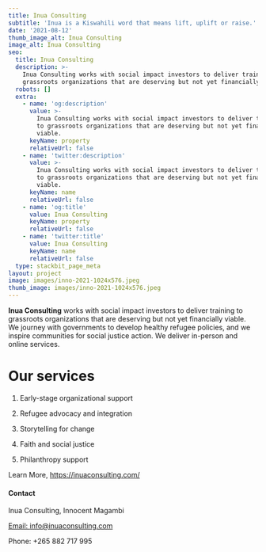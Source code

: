 ```yaml
---
title: Inua Consulting
subtitle: 'Inua is a Kiswahili word that means lift, uplift or raise.'
date: '2021-08-12'
thumb_image_alt: Inua Consulting
image_alt: Inua Consulting
seo:
  title: Inua Consulting
  description: >-
    Inua Consulting works with social impact investors to deliver training to
    grassroots organizations that are deserving but not yet financially viable.
  robots: []
  extra:
    - name: 'og:description'
      value: >-
        Inua Consulting works with social impact investors to deliver training
        to grassroots organizations that are deserving but not yet financially
        viable.
      keyName: property
      relativeUrl: false
    - name: 'twitter:description'
      value: >-
        Inua Consulting works with social impact investors to deliver training
        to grassroots organizations that are deserving but not yet financially
        viable.
      keyName: name
      relativeUrl: false
    - name: 'og:title'
      value: Inua Consulting
      keyName: property
      relativeUrl: false
    - name: 'twitter:title'
      value: Inua Consulting
      keyName: name
      relativeUrl: false
  type: stackbit_page_meta
layout: project
image: images/inno-2021-1024x576.jpeg
thumb_image: images/inno-2021-1024x576.jpeg
---
```

**Inua Consulting** works with social impact investors to deliver training to grassroots organizations that are deserving but not yet financially viable. We journey with governments to develop healthy refugee policies, and we inspire communities for social justice action. We deliver in-person and online services.

# Our services

1.  Early-stage organizational support

2.  Refugee advocacy and integration

3.  Storytelling for change

4.  Faith and social justice

5.  Philanthropy support

Learn More, <https://inuaconsulting.com/>

#### Contact

Inua Consulting, Innocent Magambi

[Email: info@inuaconsulting.com](mailto:info@inuaconsulting.com)

Phone: +265 882 717 995
